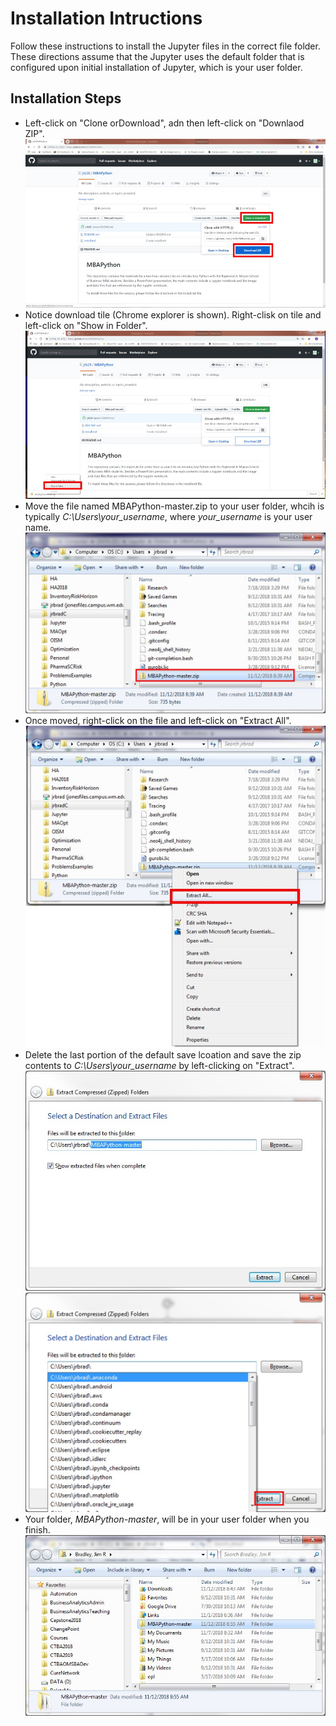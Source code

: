 # Installation Intructions

Follow these instructions to install the Jupyter files in the correct file folder.  These directions assume that the Jupyter uses the default folder that is configured upon initial installation of Jupyter, which is your user folder.

## Installation Steps
- Left-click on "Clone orDownload", adn then left-click on "Downlaod ZIP".
![pic1](./images/downloadZipFile.jpg)
- Notice download tile (Chrome explorer is shown).  Right-clisk on tile and left-click on "Show in Folder".
![pic1](./images/downloadZipFile2.jpg)
- Move the file named MBAPython-master.zip to your user folder, whcih is typically _C:\Users\your_username_, where _your_username_ is your user name.
![pic1](./images/downloadZipFile3.jpg)
- Once moved, right-click on the file and left-click on "Extract All".
![pic1](./images/downloadZipFile4.jpg)
- Delete the last portion of the default save lcoation and save the zip contents to _C:\Users\your_username_ by left-clicking on "Extract".
![pic1](./images/downloadZipFile5.jpg)
![pic1](./images/downloadZipFile6.jpg)
- Your folder, _MBAPython-master_, will be in your user folder when you finish.
![pic1](./images/downloadZipFile7.jpg)

